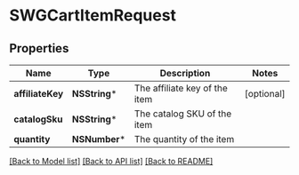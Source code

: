 # SWGCartItemRequest

## Properties
Name | Type | Description | Notes
------------ | ------------- | ------------- | -------------
**affiliateKey** | **NSString*** | The affiliate key of the item | [optional] 
**catalogSku** | **NSString*** | The catalog SKU of the item | 
**quantity** | **NSNumber*** | The quantity of the item | 

[[Back to Model list]](../README.md#documentation-for-models) [[Back to API list]](../README.md#documentation-for-api-endpoints) [[Back to README]](../README.md)


